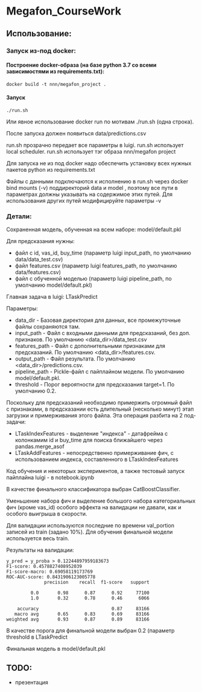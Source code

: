 # Megafon_CourseWork

## Использование:

### Запуск из-под docker: 


#### Построение docker-образа (на базе python 3.7 со всеми зависимостями из requirements.txt): 

```
docker build -t nnn/megafon_project .
```

#### Запуск 

```
./run.sh
```

Или явное использование docker run по мотивам ./run.sh (одна строка).

После запуска должен появиться data/predictions.csv

run.sh прозрачно передает все параметры в luigi. run.sh использует local scheduler. run.sh использует тэг образа nnn/megafon project

Для запуска не из под docker надо обеспечить установку всех нужных пакетов python из requirements.txt

Файлы с данными подключаются к исполнению в run.sh через docker bind mounts (-v) поддиректорий data и model , поэтому все пути в параметрах должны указывать на содержимое этих путей. Для использования других путей модифицируйте параметры -v


### Детали:

Сохраненная модель, обученная на всем наборе: model/default.pkl

Для предсказания нужны:

* файл с id, vas_id, buy_time (параметр luigi input_path, по умолчанию data/data_test.csv)
* файл  features.csv (параметр luigi features_path, по умолчанию data/features.csv)
* файл с обученной моделью  (параметр luigi pipeline_path, по умолчанию model/default.pkl)

Главная задача в luigi: LTaskPredict

Параметры:

 * data_dir - Базовая директория для данных, все промежуточные файлы сохраняются там.
 * input_path - Файл с входными данными для предсказаний, без доп. признаков. По умолчанию <data_dir>/data_test.csv
 * features_path - Файл с дополнительными признаками для предсказаний. По умолчанию <data_dir>/features.csv.
 * output_path - Файл результата. По умолчанию <data_dir>/predictions.csv.
 * pipeline_path - Pickle-файл с пайплайном модели. По умолчанию model/default.pkl.
 * threshold - Порог вероятности для предсказания target=1. По умолчанию 0.2.

Поскольку для предсказаний необходимо примержить огромный файл с признаками, в предсказании есть длительный (несколько минут) этап загрузки и примерживания этого файла. Эта операция разбита на 2 под-задачи:

 * LTaskIndexFeatures - выделение "индекса" - датафрейма с колонкамим id и buy_time для поиска ближайшего через pandas.merge_asof
 * LTaskAddFeatures - непосредственно примерживание фич, с использованием индекса, составленного в LTaskIndexFeatures


Код обучения и некоторых экспериментов, а также тестовый запуск пайплайна luigi - в notebook.ipynb

В качестве финального классификатора выбран CatBoostClassifier. 

Уменьшение набора фич и выделение большого набора категориальных фич (кроме vas_id) особого эффекта на валидации не давали, как и особого выигрыша в скорости. 

Для валидации используются последние по времени val_portion записей из train (задано 10%). Для обучения финальной модели используется весь train.

Результаты на валидации:

```
y_pred = y_proba > 0.12244897959183673
F1-score: 0.4578827408952039
F1-score-macro: 0.69058119173769
ROC-AUC-score: 0.8431906123005778
              precision    recall  f1-score   support

         0.0       0.98      0.87      0.92     77100
         1.0       0.32      0.78      0.46      6066

    accuracy                           0.87     83166
   macro avg       0.65      0.83      0.69     83166
weighted avg       0.93      0.87      0.89     83166

```

В качестве порога для финальной модели выбран 0.2 (параметр threshold в LTaskPredict

Финальная модель в model/default.pkl




## TODO:
 
 * презентация


